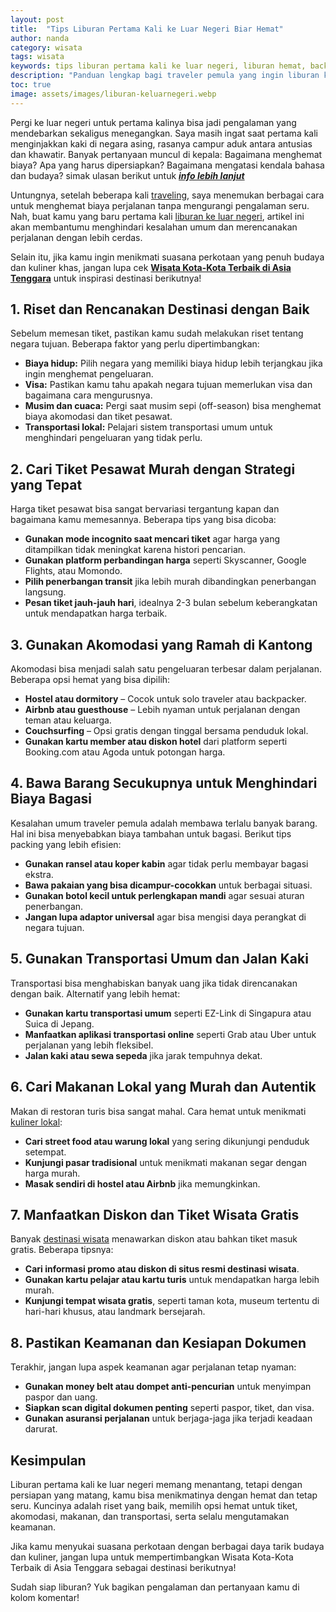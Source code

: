 ```yaml
---
layout: post
title:  "Tips Liburan Pertama Kali ke Luar Negeri Biar Hemat"
author: nanda
category: wisata
tags: wisata
keywords: tips liburan pertama kali ke luar negeri, liburan hemat, backpacker pemula, biaya perjalanan murah
description: "Panduan lengkap bagi traveler pemula yang ingin liburan ke luar negeri dengan hemat. Temukan strategi terbaik untuk menghemat biaya perjalanan dan menikmati pengalaman tak terlupakan."
toc: true
image: assets/images/liburan-keluarnegeri.webp
---
```


Pergi ke luar negeri untuk pertama kalinya bisa jadi pengalaman yang mendebarkan sekaligus menegangkan. Saya masih ingat saat pertama kali menginjakkan kaki di negara asing, rasanya campur aduk antara antusias dan khawatir. Banyak pertanyaan muncul di kepala: Bagaimana menghemat biaya? Apa yang harus dipersiapkan? Bagaimana mengatasi kendala bahasa dan budaya? simak ulasan berikut untuk ***[info lebih lanjut](https://jelajahdaratan.id/)***

Untungnya, setelah beberapa kali [traveling](https://pediaku.id/), saya menemukan berbagai cara untuk menghemat biaya perjalanan tanpa mengurangi pengalaman seru. Nah, buat kamu yang baru pertama kali [liburan ke luar negeri](https://pediaku.id/tips-liburan-ke-luar-negeri/), artikel ini akan membantumu menghindari kesalahan umum dan merencanakan perjalanan dengan lebih cerdas.

Selain itu, jika kamu ingin menikmati suasana perkotaan yang penuh budaya dan kuliner khas, jangan lupa cek **[Wisata Kota-Kota Terbaik di Asia Tenggara](https://jelajahdaratan.id/rekomendasi/wisata-kota-kota-terbaik-di-asia-tenggara-yang-wajib-dikunjungi/)** untuk inspirasi destinasi berikutnya!

## 1. Riset dan Rencanakan Destinasi dengan Baik

Sebelum memesan tiket, pastikan kamu sudah melakukan riset tentang negara tujuan. Beberapa faktor yang perlu dipertimbangkan:

- **Biaya hidup:** Pilih negara yang memiliki biaya hidup lebih terjangkau jika ingin menghemat pengeluaran.
- **Visa:** Pastikan kamu tahu apakah negara tujuan memerlukan visa dan bagaimana cara mengurusnya.
- **Musim dan cuaca:** Pergi saat musim sepi (off-season) bisa menghemat biaya akomodasi dan tiket pesawat.
- **Transportasi lokal:** Pelajari sistem transportasi umum untuk menghindari pengeluaran yang tidak perlu.

## 2. Cari Tiket Pesawat Murah dengan Strategi yang Tepat

Harga tiket pesawat bisa sangat bervariasi tergantung kapan dan bagaimana kamu memesannya. Beberapa tips yang bisa dicoba:

- **Gunakan mode incognito saat mencari tiket** agar harga yang ditampilkan tidak meningkat karena histori pencarian.
- **Gunakan platform perbandingan harga** seperti Skyscanner, Google Flights, atau Momondo.
- **Pilih penerbangan transit** jika lebih murah dibandingkan penerbangan langsung.
- **Pesan tiket jauh-jauh hari**, idealnya 2-3 bulan sebelum keberangkatan untuk mendapatkan harga terbaik.

## 3. Gunakan Akomodasi yang Ramah di Kantong

Akomodasi bisa menjadi salah satu pengeluaran terbesar dalam perjalanan. Beberapa opsi hemat yang bisa dipilih:

- **Hostel atau dormitory** – Cocok untuk solo traveler atau backpacker.
- **Airbnb atau guesthouse** – Lebih nyaman untuk perjalanan dengan teman atau keluarga.
- **Couchsurfing** – Opsi gratis dengan tinggal bersama penduduk lokal.
- **Gunakan kartu member atau diskon hotel** dari platform seperti Booking.com atau Agoda untuk potongan harga.

## 4. Bawa Barang Secukupnya untuk Menghindari Biaya Bagasi

Kesalahan umum traveler pemula adalah membawa terlalu banyak barang. Hal ini bisa menyebabkan biaya tambahan untuk bagasi. Berikut tips packing yang lebih efisien:

- **Gunakan ransel atau koper kabin** agar tidak perlu membayar bagasi ekstra.
- **Bawa pakaian yang bisa dicampur-cocokkan** untuk berbagai situasi.
- **Gunakan botol kecil untuk perlengkapan mandi** agar sesuai aturan penerbangan.
- **Jangan lupa adaptor universal** agar bisa mengisi daya perangkat di negara tujuan.

## 5. Gunakan Transportasi Umum dan Jalan Kaki

Transportasi bisa menghabiskan banyak uang jika tidak direncanakan dengan baik. Alternatif yang lebih hemat:

- **Gunakan kartu transportasi umum** seperti EZ-Link di Singapura atau Suica di Jepang.
- **Manfaatkan aplikasi transportasi online** seperti Grab atau Uber untuk perjalanan yang lebih fleksibel.
- **Jalan kaki atau sewa sepeda** jika jarak tempuhnya dekat.

## 6. Cari Makanan Lokal yang Murah dan Autentik

Makan di restoran turis bisa sangat mahal. Cara hemat untuk menikmati [kuliner lokal](https://pediaku.id/kue-khas-padang-dan-resepnya/):

- **Cari street food atau warung lokal** yang sering dikunjungi penduduk setempat.
- **Kunjungi pasar tradisional** untuk menikmati makanan segar dengan harga murah.
- **Masak sendiri di hostel atau Airbnb** jika memungkinkan.

## 7. Manfaatkan Diskon dan Tiket Wisata Gratis

Banyak [destinasi wisata](https://pediaku.id/rafting-lubuk-alung-pariaman/) menawarkan diskon atau bahkan tiket masuk gratis. Beberapa tipsnya:

- **Cari informasi promo atau diskon di situs resmi destinasi wisata**.
- **Gunakan kartu pelajar atau kartu turis** untuk mendapatkan harga lebih murah.
- **Kunjungi tempat wisata gratis**, seperti taman kota, museum tertentu di hari-hari khusus, atau landmark bersejarah.

## 8. Pastikan Keamanan dan Kesiapan Dokumen

Terakhir, jangan lupa aspek keamanan agar perjalanan tetap nyaman:

- **Gunakan money belt atau dompet anti-pencurian** untuk menyimpan paspor dan uang.
- **Siapkan scan digital dokumen penting** seperti paspor, tiket, dan visa.
- **Gunakan asuransi perjalanan** untuk berjaga-jaga jika terjadi keadaan darurat.

## Kesimpulan

Liburan pertama kali ke luar negeri memang menantang, tetapi dengan persiapan yang matang, kamu bisa menikmatinya dengan hemat dan tetap seru. Kuncinya adalah riset yang baik, memilih opsi hemat untuk tiket, akomodasi, makanan, dan transportasi, serta selalu mengutamakan keamanan.

Jika kamu menyukai suasana perkotaan dengan berbagai daya tarik budaya dan kuliner, jangan lupa untuk mempertimbangkan Wisata Kota-Kota Terbaik di Asia Tenggara sebagai destinasi berikutnya!

Sudah siap liburan? Yuk bagikan pengalaman dan pertanyaan kamu di kolom komentar!
